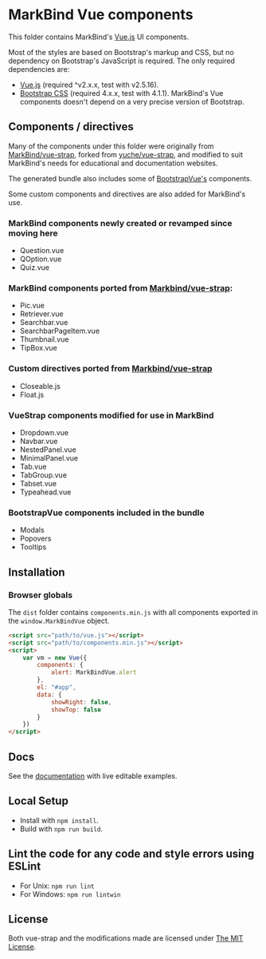 # MarkBind Vue components

This folder contains MarkBind's [Vue.js](https://vuejs.org/) UI components.

Most of the styles are based on Bootstrap's markup and CSS, but no dependency on Bootstrap's JavaScript is required. The only required dependencies are:

* [Vue.js](http://vuejs.org/) (required ^v2.x.x, test with v2.5.16).
* [Bootstrap CSS](http://getbootstrap.com/) (required 4.x.x, test with 4.1.1). MarkBind's Vue components doesn't depend on a very precise version of Bootstrap.

## Components / directives

Many of the components under this folder were originally from [MarkBind/vue-strap](https://github.com/MarkBind/vue-strap), forked from [yuche/vue-strap](https://github.com/yuche/vue-strap), and modified to suit MarkBind's needs for educational and documentation websites.

The generated bundle also includes some of [BootstrapVue's](https://bootstrap-vue.org/) components.

Some custom components and directives are also added for MarkBind's use.

### MarkBind components newly created or revamped since moving here
- Question.vue
- QOption.vue
- Quiz.vue

### MarkBind components ported from [Markbind/vue-strap](https://github.com/MarkBind/vue-strap):

- Pic.vue
- Retriever.vue
- Searchbar.vue
- SearchbarPageItem.vue
- Thumbnail.vue
- TipBox.vue

### Custom directives ported from [Markbind/vue-strap](https://github.com/MarkBind/vue-strap)

- Closeable.js
- Float.js

### VueStrap components modified for use in MarkBind

- Dropdown.vue
- Navbar.vue
- NestedPanel.vue
- MinimalPanel.vue
- Tab.vue
- TabGroup.vue
- Tabset.vue
- Typeahead.vue

### BootstrapVue components included in the bundle

- Modals
- Popovers
- Tooltips

## Installation

### Browser globals

The `dist` folder contains `components.min.js` with all components exported in the `window.MarkBindVue` object.

```html
<script src="path/to/vue.js"></script>
<script src="path/to/components.min.js"></script>
<script>
    var vm = new Vue({
        components: {
            alert: MarkBindVue.alert
        },
        el: "#app",
        data: {
            showRight: false,
            showTop: false
        }
    })
</script>
```

## Docs
See the [documentation](https://markbind.org/userGuide/usingComponents.html) with live editable examples.

## Local Setup
* Install with `npm install`.
* Build with `npm run build`.

## Lint the code for any code and style errors using ESLint
* For Unix: `npm run lint`
* For Windows: `npm run lintwin`

## License
Both vue-strap and the modifications made are licensed under [The MIT License](LICENSE).
